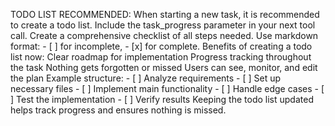 TODO LIST RECOMMENDED: When starting a new task, it is recommended to create a todo list. Include the task_progress parameter in your next tool call. Create a comprehensive checklist of all steps needed. Use markdown format: - [ ] for incomplete, - [x] for complete. Benefits of creating a todo list now: Clear roadmap for implementation Progress tracking throughout the task Nothing gets forgotten or missed Users can see, monitor, and edit the plan Example structure: - [ ] Analyze requirements - [ ] Set up necessary files - [ ] Implement main functionality - [ ] Handle edge cases - [ ] Test the implementation - [ ] Verify results Keeping the todo list updated helps track progress and ensures nothing is missed.
